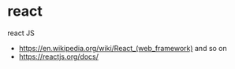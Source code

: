 # react
react JS 
- https://en.wikipedia.org/wiki/React_(web_framework)  and so on
- https://reactjs.org/docs/ 
